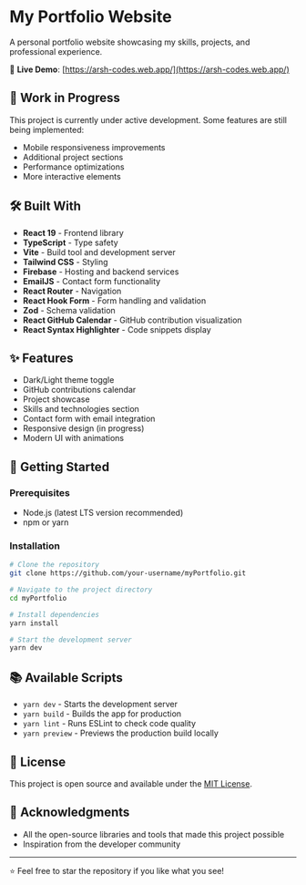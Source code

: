 # My Portfolio Website

A personal portfolio website showcasing my skills, projects, and professional experience.

🔗 **Live Demo**: [https://arsh-codes.web.app/](https://arsh-codes.web.app/)

## 🚧 Work in Progress

This project is currently under active development. Some features are still being implemented:
- Mobile responsiveness improvements
- Additional project sections
- Performance optimizations
- More interactive elements

## 🛠️ Built With

- **React 19** - Frontend library
- **TypeScript** - Type safety
- **Vite** - Build tool and development server
- **Tailwind CSS** - Styling
- **Firebase** - Hosting and backend services
- **EmailJS** - Contact form functionality
- **React Router** - Navigation
- **React Hook Form** - Form handling and validation
- **Zod** - Schema validation
- **React GitHub Calendar** - GitHub contribution visualization
- **React Syntax Highlighter** - Code snippets display

## ✨ Features

- Dark/Light theme toggle
- GitHub contributions calendar
- Project showcase
- Skills and technologies section
- Contact form with email integration
- Responsive design (in progress)
- Modern UI with animations


## 🚀 Getting Started

### Prerequisites
- Node.js (latest LTS version recommended)
- npm or yarn

### Installation

```bash
# Clone the repository
git clone https://github.com/your-username/myPortfolio.git

# Navigate to the project directory
cd myPortfolio

# Install dependencies
yarn install

# Start the development server
yarn dev
```

## 📚 Available Scripts

- `yarn dev` - Starts the development server
- `yarn build` - Builds the app for production
- `yarn lint` - Runs ESLint to check code quality
- `yarn preview` - Previews the production build locally

## 📝 License

This project is open source and available under the [MIT License](LICENSE).

## 🙏 Acknowledgments

- All the open-source libraries and tools that made this project possible
- Inspiration from the developer community

---

⭐ Feel free to star the repository if you like what you see!
